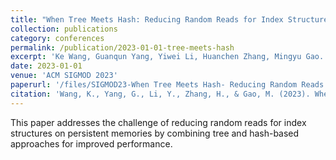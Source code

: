 ```yaml
---
title: "When Tree Meets Hash: Reducing Random Reads for Index Structures on Persistent Memories"
collection: publications
category: conferences
permalink: /publication/2023-01-01-tree-meets-hash
excerpt: 'Ke Wang, Guanqun Yang, Yiwei Li, Huanchen Zhang, Mingyu Gao.'
date: 2023-01-01
venue: 'ACM SIGMOD 2023'
paperurl: '/files/SIGMOD23-When Tree Meets Hash- Reducing Random Reads for Index Structures on Persistent Memories.pdf'
citation: 'Wang, K., Yang, G., Li, Y., Zhang, H., & Gao, M. (2023). When Tree Meets Hash: Reducing Random Reads for Index Structures on Persistent Memories. <i>ACM SIGMOD 2023</i>.'
---
```

This paper addresses the challenge of reducing random reads for index structures on persistent memories by combining tree and hash-based approaches for improved performance. 